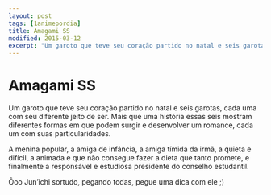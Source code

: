 ```yaml
---
layout: post
tags: [1animepordia]
title: Amagami SS
modified: 2015-03-12
excerpt: "Um garoto que teve seu coração partido no natal e seis garotas, cada uma com seu diferente jeito de ser..."
---
```


Amagami SS
==========

Um garoto que teve seu coração partido no natal e seis garotas, cada uma
com seu diferente jeito de ser. Mais que uma história essas seis mostram
diferentes formas em que podem surgir e desenvolver um romance, cada um
com suas particularidades.

A menina popular, a amiga de infância, a amiga tímida da irmã, a quieta
e difícil, a animada e que não consegue fazer a dieta que tanto promete,
e finalmente a responsável e estudiosa presidente do conselho
estudantil.

Ôoo Jun’ichi sortudo, pegando todas, pegue uma dica com ele ;)

